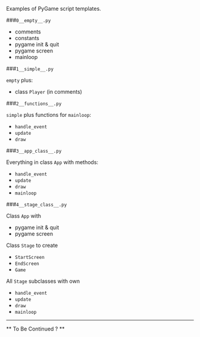Examples of PyGame script templates.

###`0__empty__.py`

- comments
- constants 
- pygame init & quit
- pygame screen
- mainloop

###`1__simple__.py`

`empty` plus:

- class `Player` (in comments)

###`2__functions__.py`

`simple` plus functions for `mainloop`:

- `handle_event`
- `update`
- `draw`

###`3__app_class__.py`

Everything in class `App` with methods:

- `handle_event`
- `update`
- `draw`
- `mainloop`

###`4__stage_class__.py`

Class `App` with 

- pygame init & quit
- pygame screen

Class `Stage` to create

- `StartScreen`
- `EndScreen`
- `Game`

All `Stage` subclasses with own

- `handle_event`
- `update`
- `draw`
- `mainloop`

---
** To Be Continued ? **
